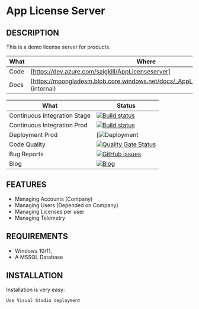 ﻿# App License Server

## DESCRIPTION

This is a demo license server for products.

|What|Where|
|-----|-------------------------------------------------------------------------------------|
|Code  | [https://dev.azure.com/saigkill/AppLicenseserver] | 
|Docs  | [https://moongladesm.blob.core.windows.net/docs/_AppLicenseserver/index.html] (internal)|


|What|Status|
|-----|-------------------------------------------------------------------------------------|
|Continuous Integration Stage | [![Build status](https://dev.azure.com/saigkill/AppLicenseserver/_apis/build/status/AppLicenseserver-CI-Stage)](https://dev.azure.com/saigkill/AppLicenseserver/_build/latest?definitionId=75) |
|Continuous Integration Prod | [![Build status](https://dev.azure.com/saigkill/AppLicenseserver/_apis/build/status/AppLicenseserver-CI-Prod)](https://dev.azure.com/saigkill/AppLicenseserver/_build/latest?definitionId=76) |
|Deployment Prod | [![Deployment](https://vsrm.dev.azure.com/saigkill/_apis/public/Release/badge/2a51baa3-92d3-401b-8eff-a1ded53da70f/1/1) |
|Code Quality | [![Quality Gate Status](https://sonarcloud.io/api/project_badges/measure?project=saigkill_AppLicenseserver&metric=alert_status)](https://sonarcloud.io/summary/new_code?id=saigkill_AppLicenseserver) |
|Bug Reports | [![GitHub issues](https://img.shields.io/github/issues/saigkill/AppLicenseserver)](https://github.com/saigkill/AppLicenseserver) |
|Blog|[![Blog](https://img.shields.io/badge/Blog-Saigkill-blue)](https://saschamanns.de)|

## FEATURES

* Managing Accounts (Company)
* Managing Users (Depended on Company)
* Managing Licenses per user
* Managing Telemetry

## REQUIREMENTS

* Windows 10/11,
* A MSSQL Database

## INSTALLATION

Installation is very easy:

    Use Visual Studio deployment
